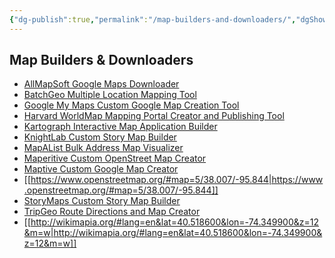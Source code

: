 ```yaml
---
{"dg-publish":true,"permalink":"/map-builders-and-downloaders/","dgShowBacklinks":true,"dgShowLocalGraph":true}
---
```



## Map Builders & Downloaders
- [AllMapSoft Google Maps Downloader](http://www.allmapsoft.com/gmd)
- [BatchGeo Multiple Location Mapping Tool](https://www.batchgeo.com/)
- [Google My Maps Custom Google Map Creation Tool](https://www.google.com/maps/about/mymaps)
- [Harvard WorldMap Mapping Portal Creator and Publishing Tool](http://worldmap.harvard.edu/)
- [Kartograph Interactive Map Application Builder](http://kartograph.org/)
- [KnightLab Custom Story Map Builder](https://storymap.knightlab.com/)
- [MapAList Bulk Address Map Visualizer](https://mapalist.com/)
- [Maperitive Custom OpenStreet Map Creator](http://maperitive.net/)
- [Maptive Custom Google Map Creator](https://www.maptive.com/)
- [[https://www.openstreetmap.org/#map=5/38.007/-95.844|https://www.openstreetmap.org/#map=5/38.007/-95.844]]
- [StoryMaps Custom Story Map Builder](https://storymaps.arcgis.com/en)
- [TripGeo Route Directions and Map Creator](http://www.tripgeo.com/Directionsmap.aspx)
- [[http://wikimapia.org/#lang=en&lat=40.518600&lon=-74.349900&z=12&m=w|http://wikimapia.org/#lang=en&lat=40.518600&lon=-74.349900&z=12&m=w]]